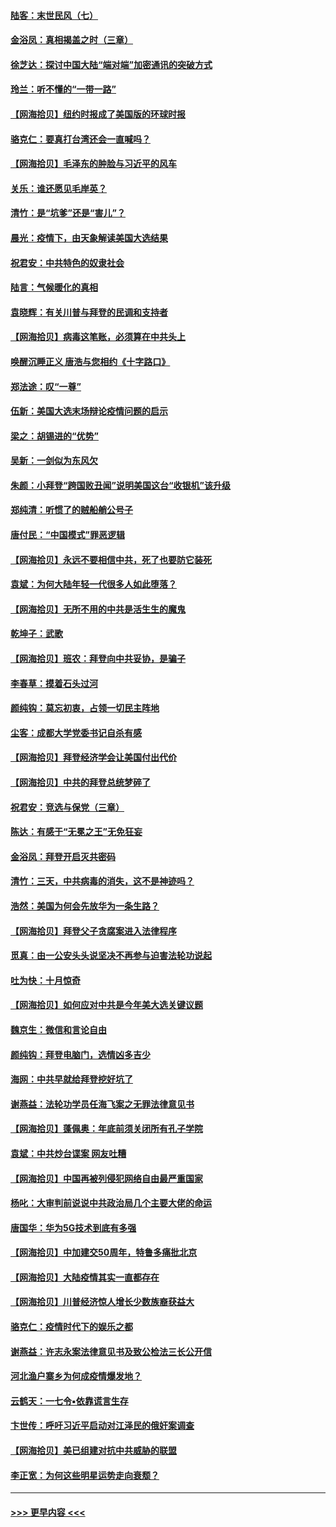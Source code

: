#### [陆客：末世民风（七）](../pages/nsc993/n12507822.md?t=10290804) 
#### [金浴凤：真相揭盖之时（三章）](../pages/nsc993/n12507804.md?t=10290804) 
#### [徐芝达：探讨中国大陆“端对端”加密通讯的突破方式](../pages/nsc993/n12507682.md?t=10290804) 
#### [玲兰：听不懂的“一带一路”](../pages/nsc993/n12507669.md?t=10290804) 
#### [【网海拾贝】纽约时报成了美国版的环球时报](../pages/nsc993/n12507053.md?t=10290804) 
#### [骆克仁：要真打台湾还会一直喊吗？](../pages/nsc993/n12506843.md?t=10290804) 
#### [【网海拾贝】毛泽东的肿脸与习近平的风车](../pages/nsc993/n12504537.md?t=10290804) 
#### [关乐：谁还愿见毛岸英？](../pages/nsc993/n12503866.md?t=10290804) 
#### [清竹：是“坑爹”还是“害儿”？](../pages/nsc993/n12503034.md?t=10290804) 
#### [晨光：疫情下，由天象解读美国大选结果](../pages/nsc993/n12502536.md?t=10290804) 
#### [祝君安：中共特色的奴隶社会](../pages/nsc993/n12501529.md?t=10290804) 
#### [陆言：气候暖化的真相](../pages/nsc993/n12501183.md?t=10290804) 
#### [袁晓辉：有关川普与拜登的民调和支持者](../pages/nsc993/n12500433.md?t=10290804) 
#### [【网海拾贝】病毒这笔账，必须算在中共头上](../pages/nsc993/n12500320.md?t=10290804) 
#### [唤醒沉睡正义 唐浩与您相约《十字路口》](../pages/nsc993/n12497980.md?t=10290804) 
#### [郑法途：叹“一尊”](../pages/nsc993/n12498837.md?t=10290804) 
#### [伍新：美国大选末场辩论疫情问题的启示](../pages/nsc993/n12498829.md?t=10290804) 
#### [梁之：胡锡进的“优势”](../pages/nsc993/n12498780.md?t=10290804) 
#### [吴新：一剑似为东风欠](../pages/nsc993/n12498772.md?t=10290804) 
#### [朱颜：小拜登“跨国败丑闻”说明美国这台“收银机”该升级](../pages/nsc993/n12498731.md?t=10290804) 
#### [郑纯清：听惯了的贼船艄公号子](../pages/nsc993/n12498721.md?t=10290804) 
#### [唐付民：“中国模式”罪恶逻辑](../pages/nsc993/n12498310.md?t=10290804) 
#### [【网海拾贝】永远不要相信中共，死了也要防它装死](../pages/nsc993/n12498162.md?t=10290804) 
#### [袁斌：为何大陆年轻一代很多人如此堕落？](../pages/nsc993/n12495696.md?t=10290804) 
#### [【网海拾贝】无所不用的中共是活生生的魔鬼](../pages/nsc993/n12495621.md?t=10290804) 
#### [乾坤子：武歌](../pages/nsc993/n12493391.md?t=10290804) 
#### [【网海拾贝】班农：拜登向中共妥协，是骗子](../pages/nsc993/n12492877.md?t=10290804) 
#### [李春草：摸着石头过河](../pages/nsc993/n12491121.md?t=10290804) 
#### [颜纯钩：莫忘初衷，占领一切民主阵地](../pages/nsc993/n12490965.md?t=10290804) 
#### [尘客：成都大学党委书记自杀有感](../pages/nsc993/n12490950.md?t=10290804) 
#### [【网海拾贝】拜登经济学会让美国付出代价](../pages/nsc993/n12489662.md?t=10290804) 
#### [【网海拾贝】中共的拜登总统梦碎了](../pages/nsc993/n12487896.md?t=10290804) 
#### [祝君安：竞选与保党（三章）](../pages/nsc993/n12487258.md?t=10290804) 
#### [陈达：有感于“无冕之王”无免狂妄](../pages/nsc993/n12485133.md?t=10290804) 
#### [金浴凤：拜登开启灭共密码](../pages/nsc993/n12485125.md?t=10290804) 
#### [清竹：三天，中共病毒的消失，这不是神迹吗？](../pages/nsc993/n12485027.md?t=10290804) 
#### [浩然：美国为何会先放华为一条生路？](../pages/nsc993/n12484997.md?t=10290804) 
#### [【网海拾贝】拜登父子贪腐案进入法律程序](../pages/nsc993/n12484957.md?t=10290804) 
#### [觅真：由一公安头头说坚决不再参与迫害法轮功说起](../pages/nsc993/n12484212.md?t=10290804) 
#### [吐为快：十月惊奇](../pages/nsc993/n12484172.md?t=10290804) 
#### [【网海拾贝】如何应对中共是今年美大选关键议题](../pages/nsc993/n12483755.md?t=10290804) 
#### [魏京生：微信和言论自由](../pages/nsc993/n12483372.md?t=10290804) 
#### [颜纯钩：拜登电脑门，选情凶多吉少](../pages/nsc993/n12482666.md?t=10290804) 
#### [海网：中共早就给拜登挖好坑了](../pages/nsc993/n12482660.md?t=10290804) 
#### [谢燕益：法轮功学员任海飞案之无罪法律意见书](../pages/nsc993/n12482512.md?t=10290804) 
#### [【网海拾贝】蓬佩奥：年底前须关闭所有孔子学院](../pages/nsc993/n12482443.md?t=10290804) 
#### [袁斌：中共炒台谍案 网友吐糟](../pages/nsc993/n12481564.md?t=10290804) 
#### [【网海拾贝】中国再被列侵犯网络自由最严重国家](../pages/nsc993/n12479643.md?t=10290804) 
#### [杨叱：大审判前说说中共政治局几个主要大佬的命运](../pages/nsc993/n12477527.md?t=10290804) 
#### [唐国华：华为5G技术到底有多强](../pages/nsc993/n12477483.md?t=10290804) 
#### [【网海拾贝】中加建交50周年，特鲁多痛批北京](../pages/nsc993/n12476892.md?t=10290804) 
#### [【网海拾贝】大陆疫情其实一直都存在](../pages/nsc993/n12473948.md?t=10290804) 
#### [【网海拾贝】川普经济惊人增长少数族裔获益大](../pages/nsc993/n12471565.md?t=10290804) 
#### [骆克仁：疫情时代下的娱乐之都](../pages/nsc993/n12471312.md?t=10290804) 
#### [谢燕益：许志永案法律意见书及致公检法三长公开信](../pages/nsc993/n12470870.md?t=10290804) 
#### [河北渔户寨乡为何成疫情爆发地？](../pages/nsc993/n12464936.md?t=10290804) 
#### [云鹤天：一七令▪依靠谎言生存](../pages/nsc993/n12470034.md?t=10290804) 
#### [卞世传：呼吁习近平启动对江泽民的俄奸案调查](../pages/nsc993/n12469722.md?t=10290804) 
#### [【网海拾贝】美已组建对抗中共威胁的联盟](../pages/nsc993/n12469018.md?t=10290804) 
#### [李正宽：为何这些明星运势走向衰颓？](../pages/nsc993/n12468730.md?t=10290804) 

----
#### [ >>> 更早内容 <<< ](../indexes/nsc993-earlier.md)
